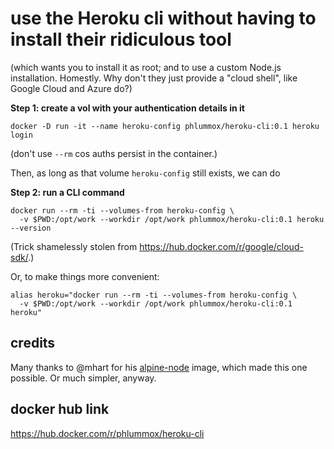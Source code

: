 
# use the Heroku cli without having to install their ridiculous tool

(which wants you to install it as root; and to use a custom Node.js installation.
Homestly. Why don't they just provide a "cloud shell", like Google Cloud and
Azure do?)

**Step 1: create a vol with your authentication details in it**

```
docker -D run -it --name heroku-config phlummox/heroku-cli:0.1 heroku login
```

(don't use `--rm` cos auths persist in the container.)

Then, as long as that volume `heroku-config` still exists, we can do

**Step 2: run a CLI command**

```
docker run --rm -ti --volumes-from heroku-config \
  -v $PWD:/opt/work --workdir /opt/work phlummox/heroku-cli:0.1 heroku --version
```

(Trick shamelessly stolen from <https://hub.docker.com/r/google/cloud-sdk/>.)

Or, to make things more convenient:

```
alias heroku="docker run --rm -ti --volumes-from heroku-config \
  -v $PWD:/opt/work --workdir /opt/work phlummox/heroku-cli:0.1 heroku"
```

## credits

Many thanks to @mhart for his [alpine-node](https://github.com/mhart/alpine-node) image,
which made this one possible. Or much simpler, anyway.

## docker hub link

<https://hub.docker.com/r/phlummox/heroku-cli>

